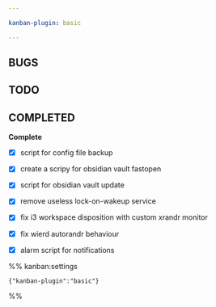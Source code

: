 ```yaml
---

kanban-plugin: basic

---
```


## BUGS



## TODO



## COMPLETED

**Complete**
- [x] script for config file backup
- [x] create a scripy for obsidian vault fastopen
- [x] script for obsidian vault update
- [x] remove useless lock-on-wakeup service
- [x] fix i3 workspace disposition with custom xrandr monitor
- [x] fix wierd autorandr behaviour
- [x] alarm script for notifications




%% kanban:settings
```
{"kanban-plugin":"basic"}
```
%%
